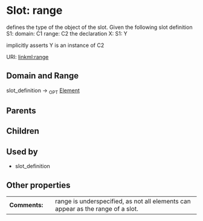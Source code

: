 
# Slot: range


defines the type of the object of the slot.  Given the following slot definition
  S1:
    domain: C1
    range:  C2
the declaration
  X:
    S1: Y

implicitly asserts Y is an instance of C2

URI: [linkml:range](https://w3id.org/linkml/range)


## Domain and Range

slot_definition ->  <sub>OPT</sub>
 [Element](Element.md)

## Parents


## Children


## Used by

 * slot_definition

## Other properties

|  |  |  |
| --- | --- | --- |
| **Comments:** | | range is underspecified, as not all elements can appear as the range of a slot. |

